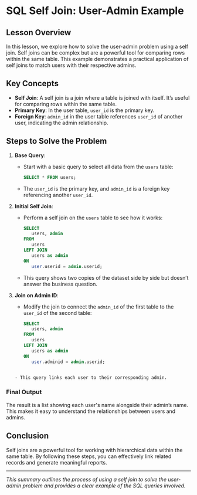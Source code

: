 # SQL Self Join: User-Admin Example

## Lesson Overview

In this lesson, we explore how to solve the user-admin problem using a self join. Self joins can be complex but are a powerful tool for comparing rows within the same table. This example demonstrates a practical application of self joins to match users with their respective admins.

## Key Concepts

- **Self Join**: A self join is a join where a table is joined with itself. It’s useful for comparing rows within the same table.
- **Primary Key**: In the user table, `user_id` is the primary key.
- **Foreign Key**: `admin_id` in the user table references `user_id` of another user, indicating the admin relationship.

## Steps to Solve the Problem

1. **Base Query**:
   - Start with a basic query to select all data from the `users` table:
     ```sql
     SELECT * FROM users;
     ```
   - The `user_id` is the primary key, and `admin_id` is a foreign key referencing another `user_id`.

2. **Initial Self Join**:
   - Perform a self join on the `users` table to see how it works:
     ```sql
     SELECT 
        users, admin 
     FROM 
        users
     LEFT JOIN 
        users as admin
     ON 
        user.userid = admin.userid;
     ```
   - This query shows two copies of the dataset side by side but doesn’t answer the business question.

3. **Join on Admin ID**:
   - Modify the join to connect the `admin_id` of the first table to the `user_id` of the second table:
     ```sql
     SELECT 
        users, admin 
     FROM 
        users
     LEFT JOIN 
        users as admin
     ON 
        user.adminid = admin.userid;   
    ```
    
   - This query links each user to their corresponding admin.

### Final Output

The result is a list showing each user's name alongside their admin’s name. This makes it easy to understand the relationships between users and admins.

## Conclusion

Self joins are a powerful tool for working with hierarchical data within the same table. By following these steps, you can effectively link related records and generate meaningful reports.

---

*This summary outlines the process of using a self join to solve the user-admin problem and provides a clear example of the SQL queries involved.*
